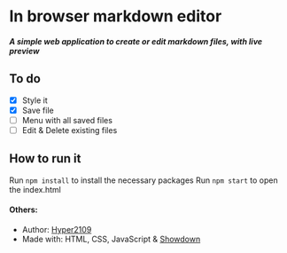 # In browser markdown editor

##### A simple web application to create or edit markdown files, with live preview

## To do
- [X] Style it
- [X] Save file
- [ ] Menu with all saved files
- [ ] Edit & Delete existing files

## How to run it
Run ```npm install``` to install the necessary packages
Run ```npm start``` to open the index.html

#### Others:
- Author: [Hyper2109](https://github.com/Hyper2109)
- Made with: HTML, CSS, JavaScript & [Showdown](https://github.com/showdownjs/showdown)